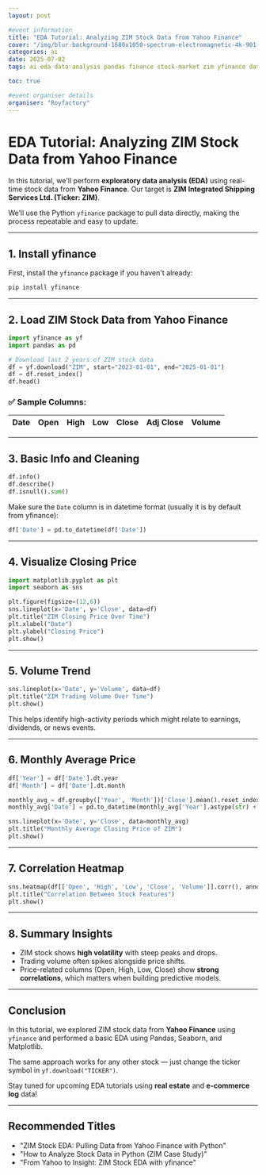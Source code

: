 ```yaml
---
layout: post

#event information
title: "EDA Tutorial: Analyzing ZIM Stock Data from Yahoo Finance"
cover: "/img/blur-background-1680x1050-spectrum-electromagnetic-4k-901-1.jpg"
categories: ai
date: 2025-07-02
tags: ai eda data-analysis pandas finance stock-market zim yfinance datavisualization python

toc: true

#event organiser details
organiser: "Royfactory"
---
```


# EDA Tutorial: Analyzing ZIM Stock Data from Yahoo Finance

In this tutorial, we'll perform **exploratory data analysis (EDA)** using real-time stock data from **Yahoo Finance**. Our target is **ZIM Integrated Shipping Services Ltd. (Ticker: ZIM)**.

We’ll use the Python `yfinance` package to pull data directly, making the process repeatable and easy to update.

---

## 1. Install yfinance

First, install the `yfinance` package if you haven't already:

```bash
pip install yfinance
````

---

## 2. Load ZIM Stock Data from Yahoo Finance

```python
import yfinance as yf
import pandas as pd

# Download last 2 years of ZIM stock data
df = yf.download("ZIM", start="2023-01-01", end="2025-01-01")
df = df.reset_index()
df.head()
```

### ✅ Sample Columns:

| Date | Open | High | Low | Close | Adj Close | Volume |
| ---- | ---- | ---- | --- | ----- | --------- | ------ |

---

## 3. Basic Info and Cleaning

```python
df.info()
df.describe()
df.isnull().sum()
```

Make sure the `Date` column is in datetime format (usually it is by default from yfinance):

```python
df['Date'] = pd.to_datetime(df['Date'])
```

---

## 4. Visualize Closing Price

```python
import matplotlib.pyplot as plt
import seaborn as sns

plt.figure(figsize=(12,6))
sns.lineplot(x='Date', y='Close', data=df)
plt.title("ZIM Closing Price Over Time")
plt.xlabel("Date")
plt.ylabel("Closing Price")
plt.show()
```

---

## 5. Volume Trend

```python
sns.lineplot(x='Date', y='Volume', data=df)
plt.title("ZIM Trading Volume Over Time")
plt.show()
```

This helps identify high-activity periods which might relate to earnings, dividends, or news events.

---

## 6. Monthly Average Price

```python
df['Year'] = df['Date'].dt.year
df['Month'] = df['Date'].dt.month

monthly_avg = df.groupby(['Year', 'Month'])['Close'].mean().reset_index()
monthly_avg['Date'] = pd.to_datetime(monthly_avg['Year'].astype(str) + '-' + monthly_avg['Month'].astype(str))

sns.lineplot(x='Date', y='Close', data=monthly_avg)
plt.title("Monthly Average Closing Price of ZIM")
plt.show()
```

---

## 7. Correlation Heatmap

```python
sns.heatmap(df[['Open', 'High', 'Low', 'Close', 'Volume']].corr(), annot=True, cmap='coolwarm')
plt.title("Correlation Between Stock Features")
plt.show()
```

---

## 8. Summary Insights

* ZIM stock shows **high volatility** with steep peaks and drops.
* Trading volume often spikes alongside price shifts.
* Price-related columns (Open, High, Low, Close) show **strong correlations**, which matters when building predictive models.

---

## Conclusion

In this tutorial, we explored ZIM stock data from **Yahoo Finance** using `yfinance` and performed a basic EDA using Pandas, Seaborn, and Matplotlib.

The same approach works for any other stock — just change the ticker symbol in `yf.download("TICKER")`.

Stay tuned for upcoming EDA tutorials using **real estate** and **e-commerce log** data!

---

## Recommended Titles

* "ZIM Stock EDA: Pulling Data from Yahoo Finance with Python"
* "How to Analyze Stock Data in Python (ZIM Case Study)"
* "From Yahoo to Insight: ZIM Stock EDA with yfinance"